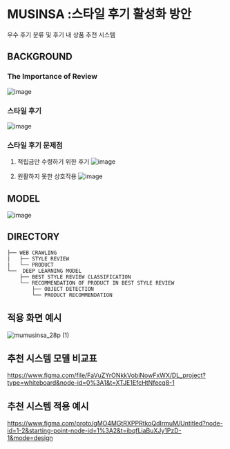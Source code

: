 # MUSINSA :스타일 후기 활성화 방안
우수 후기 분류 및 후기 내 상품 추천 시스템

## BACKGROUND
### The Importance of Review

![image](https://github.com/ASAC-DL/MUSINSA/assets/126679650/03083ad7-7a6b-4bd2-b0f5-4b4cf39526c9)

### 스타일 후기

![image](https://github.com/ASAC-DL/MUSINSA/assets/126679650/2d974386-93c6-4340-a933-9234d0d7b9d3)

### 스타일 후기 문제점

1. 적립금만 수령하기 위한 후기
![image](https://github.com/ASAC-DL/MUSINSA/assets/126679650/57662599-4957-4fff-8aae-b0c2a5008c1f)

2. 원활하지 못한 상호작용
![image](https://github.com/ASAC-DL/MUSINSA/assets/126679650/40a5b5bb-55bb-4307-b3f2-33c3b2c19465)


## MODEL
![image](https://github.com/ASAC-DL/MUSINSA/assets/126679650/93faea4f-0375-466b-a613-38f84913ca79)

## DIRECTORY
```
├── WEB CRAWLING
|   ├── STYLE REVIEW
|   └── PRODUCT
└──  DEEP LEARNING MODEL
    ├── BEST STYLE REVIEW CLASSIFICATION 
    └── RECOMMENDATION OF PRODUCT IN BEST STYLE REVIEW 
        ├── OBJECT DETECTION
        └── PRODUCT RECOMMENDATION
```

## 적용 화면 예시
![mumusinsa_28p (1)](https://github.com/ASAC-DL/MUSINSA/assets/126679650/b8e4e9c2-a36e-4f02-b457-202010681741)

## 추천 시스템 모델 비교표
https://www.figma.com/file/FaVuZYrONkkVobiNowFxWX/DL_project?type=whiteboard&node-id=0%3A1&t=XTJE1EfcHtNfecq8-1

## 추천 시스템 적용 예시
https://www.figma.com/proto/gMO4MGtRXPPRtkoQdIrmuM/Untitled?node-id=1-2&starting-point-node-id=1%3A2&t=ibqfLiaBuXJy1PzD-1&mode=design
